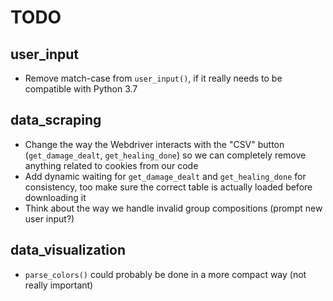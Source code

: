 # TODO

## user_input

* Remove match-case from `user_input()`, if it really needs to be compatible with Python 3.7

## data_scraping

* Change the way the Webdriver interacts with the "CSV" button (`get_damage_dealt`, `get_healing_done`) so we can completely remove anything related to cookies from our code
* Add dynamic waiting for `get_damage_dealt` and `get_healing_done` for consistency, too make sure the correct table is actually loaded before downloading it
* Think about the way we handle invalid group compositions (prompt new user input?)

## data_visualization

* `parse_colors()` could probably be done in a more compact way (not really important)
